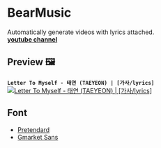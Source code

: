 # BearMusic
Automatically generate videos with lyrics attached.  
**[youtube channel](https://www.youtube.com/@%EB%B2%A0%EC%96%B4%EB%AE%A4%EC%A7%81)**
## Preview 🖼️
**`Letter To Myself - 태연 (TAEYEON) | [가사/lyrics]`**  
[![Letter To Myself - 태연 (TAEYEON) | [가사/lyrics]](http://img.youtube.com/vi/oDjDPfo1i2w/0.jpg)](https://www.youtube.com/watch?v=oDjDPfo1i2w) 

## Font
- [Pretendard](https://cactus.tistory.com/306)  
- [Gmarket Sans](https://corp.gmarket.com/fonts/)